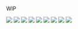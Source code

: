 WIP

![](https://media.discordapp.net/attachments/1062962453723480175/1108285182550741002/doily_23.png?width=663&height=663)
 ![](https://media.discordapp.net/attachments/1062962453723480175/1108285182282309662/doily_26.png?width=684&height=663)
![](https://media.discordapp.net/attachments/1062962453723480175/1107894821382803477/frame-7219181_640.png?width=960&height=648)
![](https://media.discordapp.net/attachments/1062962453723480175/1107894821017882644/frame-7290206_640.png?width=807&height=663)
![](https://media.discordapp.net/attachments/1062962453723480175/1107894820690735105/vintage-border-png-33543.png?width=505&height=663)
![](https://media.discordapp.net/attachments/1062962453723480175/1107894782740672522/vintage-5081266_640.png?width=472&height=663)
![](https://media.discordapp.net/attachments/1062962453723480175/1107894765179109416/943-9435914_vintage-heart-frame-heart_1.png?width=564&height=663)
![](https://media.discordapp.net/attachments/1062962453723480175/1107894764822610071/9F60A3F5-EB87-4342-9568-9CA7C0AEA144-2.jpg?width=663&height=663)
![](https://media.discordapp.net/attachments/1062962453723480175/1107894764319277097/Pngtreewhite_clouds_border_5922421.png?width=663&height=663)